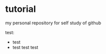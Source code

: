 # tutorial
my personal repository for self study of github

test:


* test
* 
     test
       test
      test
